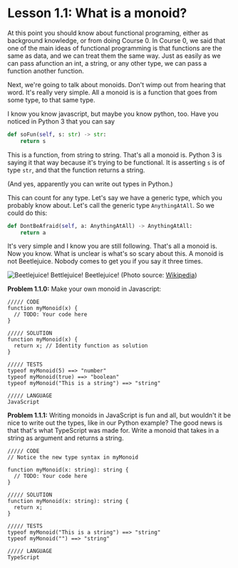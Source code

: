 # Lesson 1.1: What is a monoid?

At this point you should know about functional programing, either as background knowledge, or from doing Course 0. In Course 0, we said that one of the main ideas of functional programming is that functions are the same as data, and we can treat them the same way. Just as easily as we can pass afunction an int, a string, or any other type, we can pass a function another function.

Next, we're going to talk about monoids. Don't wimp out from hearing that word. It's really very simple. All a monoid is is a function that goes from some type, to that same type.

I know you know javascript, but maybe you know python, too. Have you noticed in Python 3 that you can say 

```python
def soFun(self, s: str) -> str:
    return s
```

This is a function, from string to string. That's all a monoid is. Python 3 is saying it that way because it's trying to be functional. It is asserting `s` is of type `str`, and that the function returns a string.

(And yes, apparently you can write out types in Python.)

This can count for any type. Let's say we have a generic type, which you probably know about. Let's call the generic type `AnythingAtAll`. So we could do this:

```python
def DontBeAfraid(self, a: AnythingAtAll) -> AnythingAtAll:
    return a
```

It's very simple and I know you are still following. That's all a monoid is. Now you know. What is unclear is what's so scary about this. A monoid is not Beetlejuice. Nobody comes to get you if you say it three times.

![Beetlejuice! Bettlejuice! Beetlejuice!](https://upload.wikimedia.org/wikipedia/en/7/76/Beetlejuice_%281988_film_poster%29.png)
(Photo source: [Wikipedia](https://en.wikipedia.org/wiki/File:Beetlejuice_(1988_film_poster).png))

**Problem 1.1.0:** Make your own monoid in Javascript:

```problem
///// CODE
function myMonoid(x) {
  // TODO: Your code here
}

///// SOLUTION
function myMonoid(x) {
  return x; // Identity function as solution
}

///// TESTS
typeof myMonoid(5) ==> "number"
typeof myMonoid(true) ==> "boolean"
typeof myMonoid("This is a string") ==> "string"

///// LANGUAGE
JavaScript
```

**Problem 1.1.1:** Writing monoids in JavaScript is fun and all, but wouldn't it be nice to write out the types, like in our Python example? The good news is that that's what TypeScript was made for. Write a monoid that takes in a string as argument and returns a string.

```problem
///// CODE
// Notice the new type syntax in myMonoid

function myMonoid(x: string): string {
  // TODO: Your code here
}

///// SOLUTION
function myMonoid(x: string): string {
  return x;
}

///// TESTS
typeof myMonoid("This is a string") ==> "string"
typeof myMonoid("") ==> "string"

///// LANGUAGE
TypeScript
```